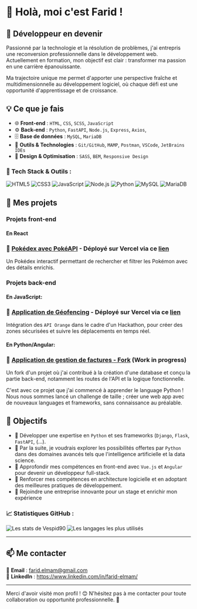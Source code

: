 # 👋 Holà, moi c'est Farid !

## 🚀 Développeur en devenir

Passionné par la technologie et la résolution de problèmes, j'ai entrepris une reconversion professionnelle dans le développement web. Actuellement en formation, mon objectif est clair : transformer ma passion en une carrière épanouissante.

Ma trajectoire unique me permet d'apporter une perspective fraîche et multidimensionnelle au développement logiciel, où chaque défi est une opportunité d'apprentissage et de croissance.

## 💡 Ce que je fais

- 🌐 **Front-end** : `HTML`, `CSS`, `SCSS`, `JavaScript`
- ⚙️ **Back-end** : `Python`, `FastAPI`, `Node.js`, `Express`, `Axios`, 
- 🗄️ **Base de données** : `MySQL`, `MariaDB`
- 🔧 **Outils & Technologies** : `Git/GitHub`, `MAMP`, `Postman`, `VSCode`, `JetBrains IDEs`
- 🎨 **Design & Optimisation** : `SASS`, `BEM`, `Responsive Design`

### 🚀 Tech Stack & Outils :
![HTML5](https://img.shields.io/badge/HTML5-%23E34F26.svg?style=for-the-badge&logo=html5&logoColor=white)
![CSS3](https://img.shields.io/badge/CSS3-%231572B6.svg?style=for-the-badge&logo=css3&logoColor=white)
![JavaScript](https://img.shields.io/badge/JavaScript-%23F7DF1E.svg?style=for-the-badge&logo=javascript&logoColor=black)
![Node.js](https://img.shields.io/badge/Node.js-%2343853D.svg?style=for-the-badge&logo=nodedotjs&logoColor=white)
![Python](https://img.shields.io/badge/Python-%233776AB.svg?style=for-the-badge&logo=python&logoColor=white)
![MySQL](https://img.shields.io/badge/MySQL-%2300f.svg?style=for-the-badge&logo=mysql&logoColor=white)
![MariaDB](https://img.shields.io/badge/MariaDB-%234B92DB.svg?style=for-the-badge&logo=mariadb&logoColor=white)


## 📌 Mes projets
### Projets front-end
#### En React
### 🔹 [Pokédex avec PokéAPI](https://github.com/Vespid90/pokedex-react) - Déployé sur Vercel via ce [lien](https://pokedex-react-amber-xi.vercel.app/)
Un Pokédex interactif permettant de rechercher et filtrer les Pokémon avec des détails enrichis.


### Projets back-end
#### En JavaScript:
### 🔹 [Application de Géofencing](https://github.com/Vespid90/Hackathon-orange) - Déployé sur Vercel via ce [lien](https://hackathon-orange.vercel.app/)
Intégration des `API Orange` dans le cadre d'un Hackathon, pour créer des zones sécurisées et suivre les déplacements en temps réel.

#### En Python/Angular:
### 🔹 [Application de gestion de factures - Fork](https://github.com/Vespid90/COGIP-Project/tree/main) (Work in progress)
Un fork d'un projet où j'ai contribué à la création d'une database et conçu la partie back-end, notamment les routes de l'API et la logique fonctionnelle. 

C'est avec ce projet que j'ai commencé à apprender le language Python ! Nous nous sommes lancé un challenge de taille ; créer une web app avec de nouveaux languages et frameworks, sans connaissance au préalable.

## 🎯 Objectifs

- :snake: Développer une expertise en `Python` et ses frameworks (`Django`, `Flask`, `FastAPI`, (...).
- :robot: Par la suite, je voudrais explorer les possibilités offertes par `Python` dans des domaines avancés tels que l'intelligence artificielle et la data science.
- :rocket: Approfondir mes compétences en front-end avec `Vue.js` et `Angular` pour devenir un développeur full-stack.
- :construction:  Renforcer mes compétences en architecture logicielle et en adoptant des meilleures pratiques de développement.
- 🎯 Rejoindre une entreprise innovante pour un stage et enrichir mon expérience


### 📈 Statistiques GitHub :
![Les stats de Vespid90](https://github-readme-stats.vercel.app/api?username=Vespid90&show_icons=true&theme=radical)
![Les langages les plus utilisés](https://github-readme-stats.vercel.app/api/top-langs/?username=Vespid90&layout=compact&theme=radical)

---

## 📫 Me contacter

📧 **Email** : farid.elmam@gmail.com  
💼 **LinkedIn** : https://www.linkedin.com/in/farid-elmam/  

---

Merci d'avoir visité mon profil ! 😊 N'hésitez pas à me contacter pour toute collaboration ou opportunité professionnelle. 🚀

